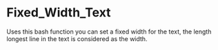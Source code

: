 # Fixed_Width_Text
Uses this bash function you can set a fixed width for the text,
the length longest line in the text is considered as the width.
